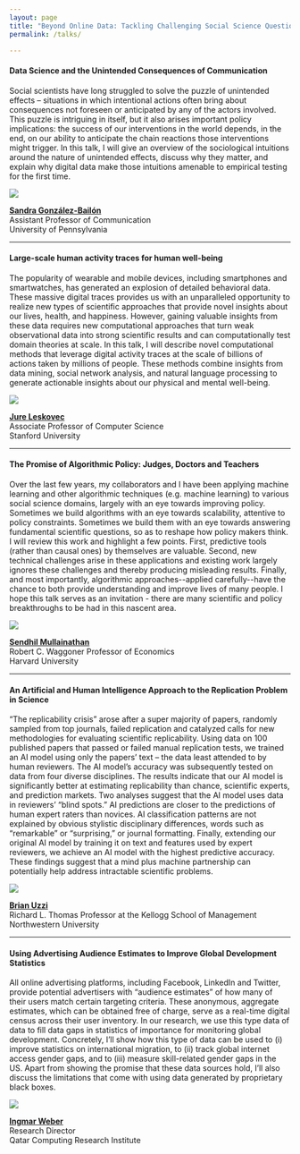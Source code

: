 ```yaml
---
layout: page
title: "Beyond Online Data: Tackling Challenging Social Science Questions (Invited talks)"
permalink: /talks/

---
```


<link rel="stylesheet" type="text/css" media="all" href="/custom.css" />

#### Data Science and the Unintended Consequences of Communication

Social scientists have long struggled to solve the puzzle of unintended effects – situations in which intentional actions often bring about consequences not foreseen or anticipated by any of the actors involved. This puzzle is intriguing in itself, but it also arises important policy implications: the success of our interventions in the world depends, in the end, on our ability to anticipate the chain reactions those interventions might trigger. In this talk, I will give an overview of the sociological intuitions around the nature of unintended effects, discuss why they matter, and explain why digital data make those intuitions amenable to empirical testing for the first time.

<img class="circular--square" src="/images/sandra.jpg" />

**[Sandra González-Bailón](https://www.asc.upenn.edu/node/648)**   
Assistant Professor of Communication    
University of Pennsylvania

---

####  Large-scale human activity traces for human well-being

The popularity of wearable and mobile devices, including smartphones and smartwatches, has generated an explosion of detailed behavioral data. These massive digital traces provides us with an unparalleled opportunity to realize new types of scientific approaches that provide novel insights about our lives, health, and happiness. However, gaining valuable insights from these data requires new computational approaches that turn weak observational data into strong scientific results and can computationally test domain theories at scale. In this talk, I will describe novel computational methods that leverage digital activity traces at the scale of billions of actions taken by millions of people. These methods combine insights from data mining, social network analysis, and natural language processing to generate actionable insights about our physical and mental well-being. 

<img class="circular--square" src="/images/jure.jpg" />

**[Jure Leskovec](https://cs.stanford.edu/~jure/)**    
Associate Professor of Computer Science     
Stanford University


---

#### The Promise of Algorithmic Policy: Judges, Doctors and Teachers

Over the last few years, my collaborators and I have been applying machine learning and other algorithmic techniques (e.g. machine learning) to various social science domains, largely with an eye towards improving policy.  Sometimes we build algorithms with an eye towards scalability, attentive to policy constraints. Sometimes we build them with an eye towards answering fundamental scientific questions, so as to reshape how policy makers think.  I will review this work and highlight a few points. First, predictive tools (rather than causal ones) by themselves are valuable. Second, new technical challenges arise in these applications and existing work largely ignores these challenges and thereby producing misleading results. Finally, and most importantly, algorithmic approaches--applied carefully--have the chance to both provide understanding and improve lives of many people.  I hope this talk serves as an invitation - there are many scientific and policy breakthroughs to be had in this nascent area. 


<img class="circular--square" src="/images/sendhil.jpg" />

**[Sendhil Mullainathan](https://scholar.harvard.edu/sendhil/home)**  
Robert C. Waggoner Professor of Economics  
Harvard University

---

#### An Artificial and Human Intelligence Approach to the Replication Problem in Science

“The replicability crisis” arose after a super majority of papers, randomly sampled from top journals, failed replication and catalyzed calls for new methodologies for evaluating scientific replicability.  Using data on 100 published papers that passed or failed manual replication tests, we trained an AI model using only the papers’ text – the data least attended to by human reviewers.  The AI model’s accuracy was subsequently tested on data from four diverse disciplines.  The results indicate that our AI model is significantly better at estimating replicability than chance, scientific experts, and prediction markets.  Two analyses suggest that the AI model uses data in reviewers’ “blind spots.”  AI predictions are closer to the predictions of human expert raters than novices.  AI classification patterns are not explained by obvious stylistic disciplinary differences, words such as “remarkable” or “surprising,” or journal formatting.  Finally, extending our original AI model by training it on text and features used by expert reviewers, we achieve an AI model with the highest predictive accuracy.  These findings suggest that a mind plus machine partnership can potentially help address intractable scientific problems.

<img class="circular--square" src="/images/brian.png" />

**[Brian Uzzi](http://www.kellogg.northwestern.edu/faculty/uzzi/htm/)**     
Richard L. Thomas Professor at the Kellogg School of Management  
Northwestern University

---

#### Using Advertising Audience Estimates to Improve Global Development Statistics

All online advertising platforms, including Facebook, LinkedIn and Twitter, provide potential advertisers with “audience estimates” of how many of their users match certain targeting criteria. These anonymous, aggregate estimates, which can be obtained free of charge, serve as a real-time digital census across their user inventory. In our research, we use this type data of data to fill data gaps in statistics of importance for monitoring global development. Concretely, I’ll show how this type of data can be used to (i) improve statistics on international migration, to (ii) track global internet access gender gaps, and to (iii) measure skill-related gender gaps in the US. Apart from showing the promise that these data sources hold, I’ll also discuss the limitations that come with using data generated by proprietary black boxes.

<img class="circular--square" src="/images/ingmar.jpg" />

**[Ingmar Weber](http://www.qcri.qa/our-people/bio?pid=67&name=IngmarWeber)**  
Research Director    
Qatar Computing Research Institute


